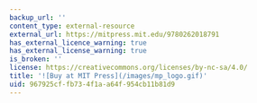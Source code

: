 ```yaml
---
backup_url: ''
content_type: external-resource
external_url: https://mitpress.mit.edu/9780262018791
has_external_licence_warning: true
has_external_license_warning: true
is_broken: ''
license: https://creativecommons.org/licenses/by-nc-sa/4.0/
title: '![Buy at MIT Press](/images/mp_logo.gif)'
uid: 967925cf-fb73-4f1a-a64f-954cb11b81d9
---
```

